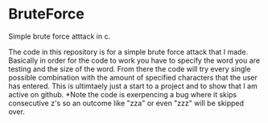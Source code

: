 # BruteForce
Simple brute force atttack in c.

The code in this repository is for a simple brute force attack that I made.  Basically in order for the code to work
you have to specify the word you are testing and the size of the word.  From there the code will try every single possible combination with
the amount of specified characters that the user has entered.  This is ultimtaely just a start to a project and to show that I am active on github.
*Note the code is exerpencing a bug where it skips consecutive z's so an outcome like "zza" or even "zzz" will be skipped over.
